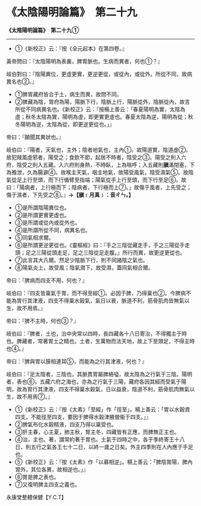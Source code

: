# 《太陰陽明論篇》　第二十九



**《太陰陽明論篇》　第二十九①**


---
- ①《新校正》云：『按《全元起本》在第四卷。』


黃帝問曰：『太陰陽明為表裏，脾胃脈也。生病而異者，何也①？』


岐伯對曰：『陰陽異位，更虛更實，更逆更從，或從內，或從外，所從不同，故病異名也②。』
- ①脾胃藏府皆合于土，病生而異，故問不同。
- ②脾藏為陰，胃府為陽，陽脈下行，陰脈上行，陽脈從外，陰脈從內，故言所從不同病異名也。《新校正》云：『按楊上善云：「春夏陽明為實，太陰為虛；秋冬太陰為實，陽明為虛，即更實更虛也。春夏太陰為逆，陽明為從；秋冬陽明為逆，太陰為從，即更逆更從也。」』


帝曰：『願聞其異狀也。』


岐伯曰：『陽者，天氣也，主外；陰者地氣也，主內①。故陽道實，陰道虛②。故犯賊風虛邪者，陽受之；食飲不節，起居不時者，陰受之③。陽受之則入六府，陰受之則入五藏。入六府則身熱，不時臥，上為喘呼；入五藏則**䐜**滿閉塞，下為飧泄，久為腸澼④。故喉主天氣，咽主地氣，故陽受風氣，陰受濕氣⑤。故陰氣從足上行至頭，而下行循臂至指端；陽氣從手上行至頭，而下行至足⑥。故曰：「陽病者，上行極而下；陰病者，下行極而上⑦。」故傷于風者，上先受之；傷于濕者，下先受之⑧。』**→【䐜﹝月真﹞：音ㄔㄣ。】**
- ①是所謂陰陽異位也。
- ②是所謂更實更虛也。
- ③是所謂或從內或從外也。
- ④是所謂所從不同，病異名也。
- ⑤同氣相求爾。
- ⑥是所謂更逆更從也。《靈樞經》曰：『手之三陰從藏走手，手之三陽從手走頭；足之三陽從頭走足，足之三陰從足走腹。』所行而異，故更逆更從也。
- ⑦此言其大凡爾。然足少陰脈下行，則不同諸陰之氣也。
- ⑧陽氣炎上，故受風；陰氣潤下，故受濕，蓋同氣相合爾。


帝曰：『脾病而四支不用，何也？』


岐伯曰：『四支皆稟氣于胃，而不得至經①。必因于脾，乃得稟也②。今脾病不能為胃行其津液，四支不得稟水榖氣，氣日以衰，脈道不利，筋骨肌肉皆無氣以生，故不用焉。』


帝曰：『脾不主時，何也③？』


岐伯曰：『脾者，土也，治中央常以四時，長四藏各十八日寄治，不得獨主于時也。脾藏者，常著胃土之精也。土者，生萬物而法天地，故上下至頭足，不得主時也④。』


帝曰：『脾與胃以膜相連耳⑤，而能為之行其津液，何也？』


岐伯曰：『足太陰者，三陰也，其脈貫胃屬脾絡嗌，故太陰為之行氣于三陰。陽明者，表也⑥，五藏六府之海也，亦為之行氣于三陽，藏府各因其經而受氣于陽明，故為胃行其津液，四支不得稟水榖氣，日以益衰，陰道不利，筋骨肌肉無氣以生，故不用焉⑦。』
- ①《新校正》云：『按《太素》「至經」作「徑至」。楊上善云：「胃以水穀資四支，不能徑至四支，要因于脾得水榖津腋營衞于四支。」』
- ②脾氣布化水穀精液，四支乃得以稟受也。
- ③肝主春，心主夏，肺主秋，腎主冬，四藏皆有正應，而脾無正主也。
- ④治，主也。著，謂常約著于胃也。土氣于四時之中，各于季終寄王十八日，則五行之氣各王七十二日，以終一歲之日矣。外主四季則在人內應于手足也。
- ⑤《新校正》云：『按《太素》作「以募相逆」。楊上善云：「脾陰胃陽，脾內胃外，其位各異，故相逆也。」』
- ⑥胃是脾之表也。
- ⑦又復明脾主四支之義也。


永康堂整體保健【Y.C.T】


